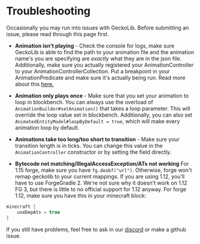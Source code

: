 # Troubleshooting
Occasionally you may run into issues with GeckoLib. Before submitting an issue, please read through this page first.

* **Animation isn't playing** - Check the console for logs, make sure GeckoLib is able to find the path to your animation file and the animation name's you are specifying are *exactly* what they are in the json file. Additionally, make sure you actually registered your AnimationController to your AnimationControllerCollection. Put a breakpoint in your AnimationPredicate and make sure it's actually being run. Read more about this [here.](https://github.com/bernie-g/geckolib/wiki/Animation-Controllers)

* **Animation only plays once** - Make sure that you set your animation to loop in blockbench. You can always use the overload of `AnimationBuilder#setAnimation()` that takes a loop parameter. This will override the loop value set in blockbench. Additionally, you can also set `AnimatedEntityModel#loopByDefault = true`, which will make every animation loop by default.

* **Animations take too long/too short to transition** - Make sure your transition length is in ticks. You can change this value in the `AnimationController` constructor or by setting the field directly.

* **Bytecode not matching/IllegalAccessException/ATs not working**
For 1.15 forge, make sure you have `fg.deobf("url")`. Otherwise, forge won't remap geckolib to your current mappings. If you are using 1.12, you'll have to use ForgeGradle 2. We're not sure why it doesn't work on 1.12 FG 3, but there is little to no official support for 1.12 anyway.
For forge 1.12, make sure you have this in your minecraft block:
```gradle
minecraft {
    useDepAts = true
}
```

If you still have problems, feel free to ask in our [discord](https://discord.com/invite/MNQcKxB) or make a github issue.